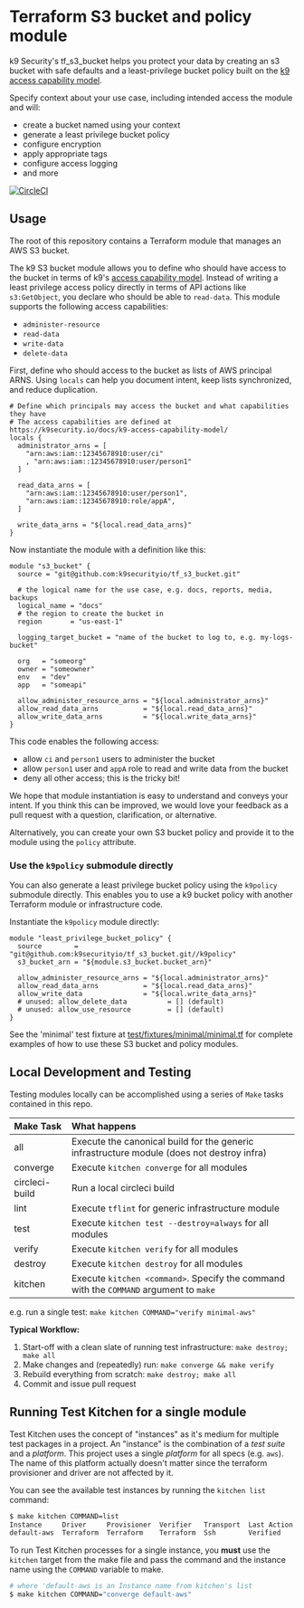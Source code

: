 # Terraform S3 bucket and policy module #

k9 Security's tf_s3_bucket helps you protect your data by creating an s3 bucket with safe defaults and a 
least-privilege bucket policy built on the 
[k9 access capability model](https://k9security.io/docs/k9-access-capability-model/).

Specify context about your use case, including intended access the module and will:

* create a bucket named using your context
* generate a least privilege bucket policy
* configure encryption
* apply appropriate tags
* configure access logging
* and more

[![CircleCI](https://circleci.com/gh/k9securityio/tf_s3_bucket.svg?style=svg)](https://circleci.com/gh/k9securityio/tf_s3_bucket)

## Usage
The root of this repository contains a Terraform module that manages an AWS S3 bucket.

The k9 S3 bucket module allows you to define who should have access to the bucket in terms of k9's 
[access capability model](https://k9security.io/docs/k9-access-capability-model/).  Instead of 
writing a least privilege access policy directly in terms of API actions like `s3:GetObject`, you declare
who should be able to `read-data`.  This module supports the following access capabilities:

* `administer-resource`
* `read-data`
* `write-data`
* `delete-data`   

First, define who should access to the bucket as lists of AWS principal ARNS.  Using `locals` can help
you document intent, keep lists synchronized, and reduce duplication.   
 
```hcl-terraform
# Define which principals may access the bucket and what capabilities they have
# The access capabilities are defined at https://k9security.io/docs/k9-access-capability-model/  
locals {
  administrator_arns = [
    "arn:aws:iam::12345678910:user/ci"
    , "arn:aws:iam::12345678910:user/person1"
  ]

  read_data_arns = [
    "arn:aws:iam::12345678910:user/person1",
    "arn:aws:iam::12345678910:role/appA",
  ]

  write_data_arns = "${local.read_data_arns}"
}
```

Now instantiate the module with a definition like this:
```hcl-terraform
module "s3_bucket" {
  source = "git@github.com:k9securityio/tf_s3_bucket.git"
  
  # the logical name for the use case, e.g. docs, reports, media, backups 
  logical_name = "docs"
  # the region to create the bucket in
  region       = "us-east-1"

  logging_target_bucket = "name of the bucket to log to, e.g. my-logs-bucket"

  org   = "someorg"
  owner = "someowner"
  env   = "dev"
  app   = "someapi"

  allow_administer_resource_arns = "${local.administrator_arns}"
  allow_read_data_arns           = "${local.read_data_arns}"
  allow_write_data_arns          = "${local.write_data_arns}"
}
```

This code enables the following access:

* allow `ci` and `person1` users to administer the bucket
* allow `person1` user and `appA` role to read and write data from the bucket
* deny all other access; this is the tricky bit! 

We hope that module instantiation is easy to understand and conveys your intent.  If you think this can be improved,
we would love your feedback as a pull request with a question, clarification, or alternative.

Alternatively, you can create your own S3 bucket policy and provide it to the module using the `policy` attribute.  

### Use the `k9policy` submodule directly 

You can also generate a least privilege bucket policy using the `k9policy` submodule directly.  This enables you to
use a k9 bucket policy with another Terraform module or infrastructure code. 

Instantiate the `k9policy` module directly:

```hcl-terraform
module "least_privilege_bucket_policy" {
  source        = "git@github.com:k9securityio/tf_s3_bucket.git//k9policy"
  s3_bucket_arn = "${module.s3_bucket.bucket_arn}"

  allow_administer_resource_arns = "${local.administrator_arns}"
  allow_read_data_arns           = "${local.read_data_arns}"
  allow_write_data               = "${local.write_data_arns}"
  # unused: allow_delete_data          = [] (default)
  # unused: allow_use_resource         = [] (default)
}
```

See the 'minimal' test fixture at [test/fixtures/minimal/minimal.tf](test/fixtures/minimal/minimal.tf) for complete 
examples of how to use these S3 bucket and policy modules.  

## Local Development and Testing

Testing modules locally can be accomplished using a series of `Make` tasks
contained in this repo.

| Make Task | What happens                                                                                                  |
|:----------|:--------------------------------------------------------------------------------------------------------------|
| all       | Execute the canonical build for the generic infrastructure module (does not destroy infra)                    |
| converge  | Execute `kitchen converge` for all modules                                                                    |
| circleci-build  | Run a local circleci build                                                                              |
| lint      | Execute `tflint` for generic infrastructure module                                                            |
| test      | Execute `kitchen test --destroy=always` for all modules                                                       |
| verify    | Execute `kitchen verify` for all modules                                                                      |
| destroy   | Execute `kitchen destroy` for all modules                                                                     |
| kitchen   | Execute `kitchen <command>`. Specify the command with the `COMMAND` argument to `make`                        |

e.g. run a single test: `make kitchen COMMAND="verify minimal-aws"`

**Typical Workflow:**

1. Start-off with a clean slate of running test infrastructure: `make destroy; make all`
2. Make changes and (repeatedly) run: `make converge && make verify`
3. Rebuild everything from scratch: `make destroy; make all`
4. Commit and issue pull request


## Running Test Kitchen for a single module

Test Kitchen uses the concept of "instances" as it's medium for multiple test 
packages in a project.
An "instance" is the combination of a _test suite_ and a _platform_.
This project uses a single _platform_ for all specs (e.g. `aws`).
The name of this platform actually doesn't matter since the terraform provisioner
and driver are not affected by it.

You can see the available test instances by running the `kitchen list` command:

```bash
$ make kitchen COMMAND=list
Instance     Driver     Provisioner  Verifier   Transport  Last Action  Last Error
default-aws  Terraform  Terraform    Terraform  Ssh        Verified
```

To run Test Kitchen processes for a single instance, you **must** use the `kitchen`
target from the make file and pass the command and the instance name using the
`COMMAND` variable to make.

```bash
# where 'default-aws is an Instance name from kitchen's list
$ make kitchen COMMAND="converge default-aws"
```